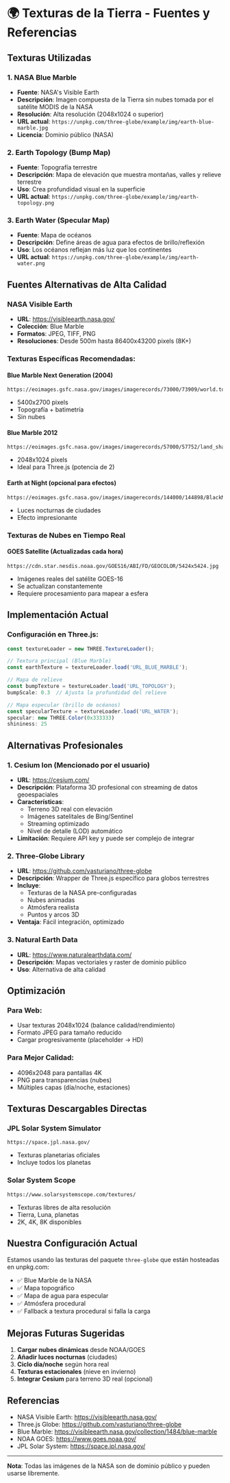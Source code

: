 # 🌍 Texturas de la Tierra - Fuentes y Referencias

## Texturas Utilizadas

### 1. **NASA Blue Marble**
- **Fuente**: NASA's Visible Earth
- **Descripción**: Imagen compuesta de la Tierra sin nubes tomada por el satélite MODIS de la NASA
- **Resolución**: Alta resolución (2048x1024 o superior)
- **URL actual**: `https://unpkg.com/three-globe/example/img/earth-blue-marble.jpg`
- **Licencia**: Dominio público (NASA)

### 2. **Earth Topology (Bump Map)**
- **Fuente**: Topografía terrestre
- **Descripción**: Mapa de elevación que muestra montañas, valles y relieve terrestre
- **Uso**: Crea profundidad visual en la superficie
- **URL actual**: `https://unpkg.com/three-globe/example/img/earth-topology.png`

### 3. **Earth Water (Specular Map)**
- **Fuente**: Mapa de océanos
- **Descripción**: Define áreas de agua para efectos de brillo/reflexión
- **Uso**: Los océanos reflejan más luz que los continentes
- **URL actual**: `https://unpkg.com/three-globe/example/img/earth-water.png`

## Fuentes Alternativas de Alta Calidad

### NASA Visible Earth
- **URL**: https://visibleearth.nasa.gov/
- **Colección**: Blue Marble
- **Formatos**: JPEG, TIFF, PNG
- **Resoluciones**: Desde 500m hasta 86400x43200 pixels (8K+)

### Texturas Específicas Recomendadas:

#### Blue Marble Next Generation (2004)
```
https://eoimages.gsfc.nasa.gov/images/imagerecords/73000/73909/world.topo.bathy.200412.3x5400x2700.jpg
```
- 5400x2700 pixels
- Topografía + batimetría
- Sin nubes

#### Blue Marble 2012
```
https://eoimages.gsfc.nasa.gov/images/imagerecords/57000/57752/land_shallow_topo_2048.jpg
```
- 2048x1024 pixels
- Ideal para Three.js (potencia de 2)

#### Earth at Night (opcional para efectos)
```
https://eoimages.gsfc.nasa.gov/images/imagerecords/144000/144898/BlackMarble_2016_3km.jpg
```
- Luces nocturnas de ciudades
- Efecto impresionante

### Texturas de Nubes en Tiempo Real

#### GOES Satellite (Actualizadas cada hora)
```
https://cdn.star.nesdis.noaa.gov/GOES16/ABI/FD/GEOCOLOR/5424x5424.jpg
```
- Imágenes reales del satélite GOES-16
- Se actualizan constantemente
- Requiere procesamiento para mapear a esfera

## Implementación Actual

### Configuración en Three.js:
```javascript
const textureLoader = new THREE.TextureLoader();

// Textura principal (Blue Marble)
const earthTexture = textureLoader.load('URL_BLUE_MARBLE');

// Mapa de relieve
const bumpTexture = textureLoader.load('URL_TOPOLOGY');
bumpScale: 0.3  // Ajusta la profundidad del relieve

// Mapa especular (brillo de océanos)
const specularTexture = textureLoader.load('URL_WATER');
specular: new THREE.Color(0x333333)
shininess: 25
```

## Alternativas Profesionales

### 1. **Cesium Ion** (Mencionado por el usuario)
- **URL**: https://cesium.com/
- **Descripción**: Plataforma 3D profesional con streaming de datos geoespaciales
- **Características**:
  - Terreno 3D real con elevación
  - Imágenes satelitales de Bing/Sentinel
  - Streaming optimizado
  - Nivel de detalle (LOD) automático
- **Limitación**: Requiere API key y puede ser complejo de integrar

### 2. **Three-Globe Library**
- **URL**: https://github.com/vasturiano/three-globe
- **Descripción**: Wrapper de Three.js específico para globos terrestres
- **Incluye**:
  - Texturas de la NASA pre-configuradas
  - Nubes animadas
  - Atmósfera realista
  - Puntos y arcos 3D
- **Ventaja**: Fácil integración, optimizado

### 3. **Natural Earth Data**
- **URL**: https://www.naturalearthdata.com/
- **Descripción**: Mapas vectoriales y raster de dominio público
- **Uso**: Alternativa de alta calidad

## Optimización

### Para Web:
- Usar texturas 2048x1024 (balance calidad/rendimiento)
- Formato JPEG para tamaño reducido
- Cargar progresivamente (placeholder → HD)

### Para Mejor Calidad:
- 4096x2048 para pantallas 4K
- PNG para transparencias (nubes)
- Múltiples capas (día/noche, estaciones)

## Texturas Descargables Directas

### JPL Solar System Simulator
```
https://space.jpl.nasa.gov/
```
- Texturas planetarias oficiales
- Incluye todos los planetas

### Solar System Scope
```
https://www.solarsystemscope.com/textures/
```
- Texturas libres de alta resolución
- Tierra, Luna, planetas
- 2K, 4K, 8K disponibles

## Nuestra Configuración Actual

Estamos usando las texturas del paquete `three-globe` que están hosteadas en unpkg.com:
- ✅ Blue Marble de la NASA
- ✅ Mapa topográfico
- ✅ Mapa de agua para especular
- ✅ Atmósfera procedural
- ✅ Fallback a textura procedural si falla la carga

## Mejoras Futuras Sugeridas

1. **Cargar nubes dinámicas** desde NOAA/GOES
2. **Añadir luces nocturnas** (ciudades)
3. **Ciclo día/noche** según hora real
4. **Texturas estacionales** (nieve en invierno)
5. **Integrar Cesium** para terreno 3D real (opcional)

## Referencias

- NASA Visible Earth: https://visibleearth.nasa.gov/
- Three.js Globe: https://github.com/vasturiano/three-globe
- Blue Marble: https://visibleearth.nasa.gov/collection/1484/blue-marble
- NOAA GOES: https://www.goes.noaa.gov/
- JPL Solar System: https://space.jpl.nasa.gov/

---

**Nota**: Todas las imágenes de la NASA son de dominio público y pueden usarse libremente.
